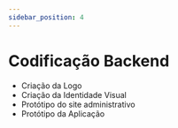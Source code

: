 ```yaml
---
sidebar_position: 4
---
```


# Codificação Backend

- Criação da Logo
- Criação da Identidade Visual
- Protótipo do site administrativo
- Protótipo da Aplicação
